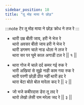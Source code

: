 ```yaml
---
sidebar_position: 18
title: "तू मोह माया ने छोड़"
---
```


:::note टेर
तू मोह माया ने छोड़ क्रोध ने तज रे
:::

- थारी उम्र बीती जाय, हरी ने भेज रे <br/>
  थारो अवसर बीतो जाय हरी ने भेज रे <br/>
  थारी डगमण चाले नाड धोला ने लज रे <br/>
  थारा सर पर घूमे काल अगाडी टल रे || १ ||

- थारा गोज में चाले दर्द कमर गई रुक रे <br/>
  भारी अखियां से सूझे नाही काम गया रुक रे <br/>
  थारी परणी छोड़ी प्रीत नहीं थारी हद रे <br/>
  थारा बेटा बोले बोल मारेला कद रे || २ ||

- जो भजे कबीरदास डेरा तू लद रे <br/>
  थारो लेखो लेसी राम मरेला जद रे || ३ ||
